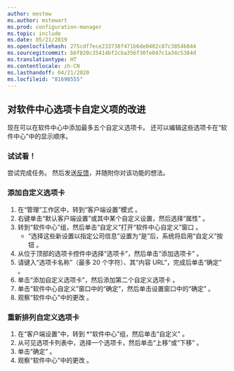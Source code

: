 ```yaml
---
author: mestew
ms.author: mstewart
ms.prod: configuration-manager
ms.topic: include
ms.date: 05/21/2019
ms.openlocfilehash: 275cdf7ece233738f471b6de0402c87c3854b844
ms.sourcegitcommit: bbf820c35414bf2cba356f30fe047c1a34c5384d
ms.translationtype: HT
ms.contentlocale: zh-CN
ms.lasthandoff: 04/21/2020
ms.locfileid: "81698555"
---
```

## <a name="improvements-to-software-center-tab-customizations"></a>对软件中心选项卡自定义项的改进
<!--4063773-->
现在可以在软件中心中添加最多五个自定义选项卡。 还可以编辑这些选项卡在“软件中心”中的显示顺序。

### <a name="try-it-out"></a>试试看！

尝试完成任务。 然后发送[反馈](../../../../understand/find-help.md#product-feedback)，并随附你对该功能的想法。

### <a name="add-custom-tabs"></a>添加自定义选项卡

1. 在“管理”工作区中，转到“客户端设置”模式   。 
1. 右键单击“默认客户端设置”或其中某个自定义设置，然后选择“属性”   。
1. 转到“软件中心”组，然后单击“自定义”打开“软件中心自定义”窗口    。
   - “选择这些新设置以指定公司信息”设置为“是”后，系统将启用“自定义”按钮    。
1. 从位于顶部的选项卡控件中选择“选项卡”，然后单击“添加选项卡”   。
1. 请键入“选项卡名称”（最多 20 个字符）、其“内容 URL”，完成后单击“确定”    。
1. 单击“添加自定义选项卡”，然后添加第二个自定义选项卡  。
1. 单击“软件中心自定义”窗口中的“确定”，然后单击设置窗口中的“确定”  。  
1. 观察“软件中心”中的更改  。

### <a name="reorder-custom-tabs"></a>重新排列自定义选项卡

1. 在“客户端设置”中，转到 *“软件中心”组，然后单击“自定义”    。
1. 从可见选项卡列表中，选择一个选项卡，然后单击“上移”或“下移”   。
1. 单击“确定”  。
1. 观察“软件中心”中的更改  。
